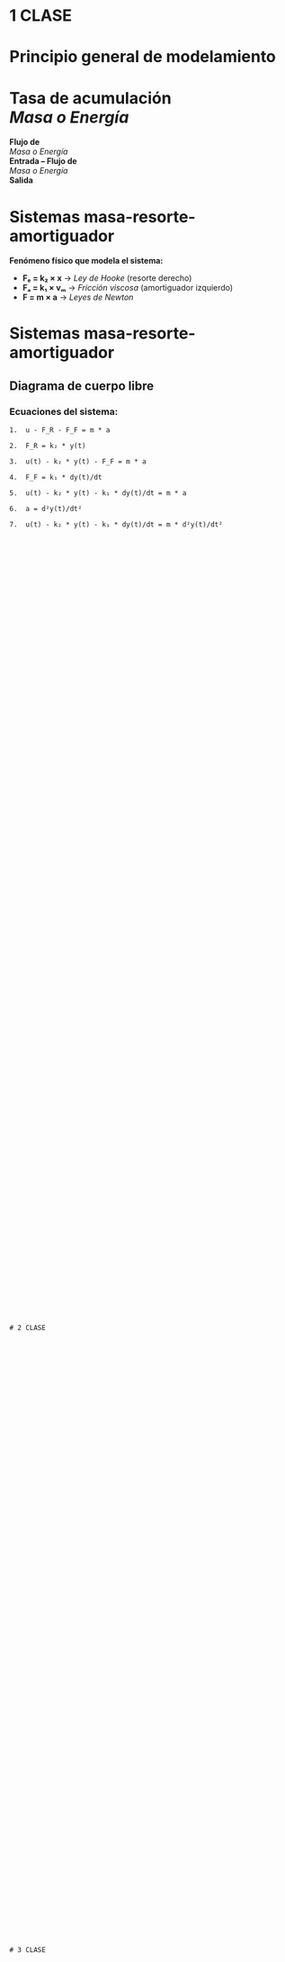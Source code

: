 # 1 CLASE
# Principio general de modelamiento

**Tasa de acumulación**  
*Masa o Energía*  
=  
**Flujo de**  
*Masa o Energía*  
**Entrada – Flujo de**  
*Masa o Energía*  
**Salida**

# Sistemas masa-resorte-amortiguador

**Fenómeno físico que modela el sistema:**

- **Fₑ = k₂ × x**  → *Ley de Hooke* (resorte derecho)
- **Fₐ = k₁ × vₘ**  → *Fricción viscosa* (amortiguador izquierdo)
- **F = m × a**     → *Leyes de Newton*

# Sistemas masa-resorte-amortiguador

## Diagrama de cuerpo libre

### Ecuaciones del sistema:

```text
1.  u - F_R - F_F = m * a

2.  F_R = k₂ * y(t)

3.  u(t) - k₂ * y(t) - F_F = m * a

4.  F_F = k₁ * dy(t)/dt

5.  u(t) - k₂ * y(t) - k₁ * dy(t)/dt = m * a

6.  a = d²y(t)/dt²

7.  u(t) - k₂ * y(t) - k₁ * dy(t)/dt = m * d²y(t)/dt²





































































































# 2 CLASE














































































# 3 CLASE

